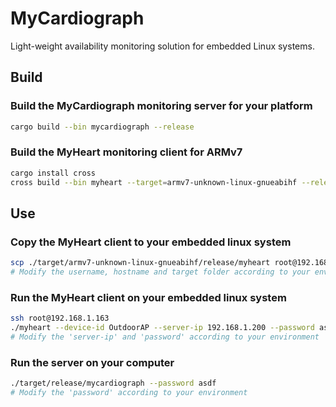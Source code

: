 # MyCardiograph

Light-weight availability monitoring solution for embedded Linux systems.

## Build

### Build the MyCardiograph monitoring server for your platform

```bash
cargo build --bin mycardiograph --release
```

### Build the MyHeart monitoring client for ARMv7

```bash
cargo install cross
cross build --bin myheart --target=armv7-unknown-linux-gnueabihf --release
```

## Use

### Copy the MyHeart client to your embedded linux system

```bash
scp ./target/armv7-unknown-linux-gnueabihf/release/myheart root@192.168.1.163:/root
# Modify the username, hostname and target folder according to your environment
```

### Run the MyHeart client on your embedded linux system

```bash
ssh root@192.168.1.163
./myheart --device-id OutdoorAP --server-ip 192.168.1.200 --password asdf
# Modify the 'server-ip' and 'password' according to your environment
```

### Run the server on your computer

```bash
./target/release/mycardiograph --password asdf
# Modify the 'password' according to your environment
```
